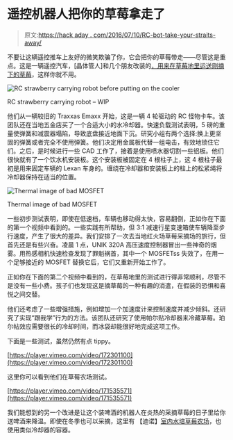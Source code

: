 # 遥控机器人把你的草莓拿走了

> 原文:[https://hack aday . com/2016/07/10/RC-bot-take-your-straits-away/](https://hackaday.com/2016/07/10/rc-bot-takes-your-strawberries-away/)

不要让这辆遥控推车上友好的微笑欺骗了你，它会把你的草莓带走——尽管这是重点。这是一辆遥控汽车，[晶体管人]和几个朋友改装的[，用来在草莓地里运送刚摘下的草莓](http://transistor-man.com/adventures_of_strawberrybot.html)，这样你就不用。

![RC strawberry carrying robot before putting on the cooler](../Images/b401fee9533db8b988bd96eeb0c749d6.png)

RC strawberry carrying robot – WIP

他们从一辆较旧的 Traxxas Emaxx 开始，这是一辆 4 轮驱动的 RC 怪物卡车。该团队还在当地五金店买了一个合适大小的水冷却器。快速负载测试表明，5 磅的重量使弹簧和减震器塌陷，导致底盘接近地面下沉。研究小组有两个选择:换上更坚固的弹簧或者完全不使用弹簧。他们决定用金属板代替一组电击，有效地锁住它们。之后，是时候进行一些 CAD 工作了，接着是使用喷水器切割一些铝板。他们很快就有了一个饮水机安装板。这个安装板被固定在 4 根柱子上，这 4 根柱子最初是用来固定车辆的 Lexan 车身的。缠绕在冷却器和安装板上的柱上的松紧绳将冷却器保持在适当的位置。

![Thermal image of bad MOSFET](../Images/1574c60f8e15c67509aaac58d401e298.png)

Thermal image of bad MOSFET

一些初步测试表明，即使在低速档，车辆也移动得太快，容易翻倒，正如你在下面的第一个视频中看到的。一些实践有所帮助，但 3:1 减速行星变速箱使车辆降至步行速度，产生了很大的差异。我们安排了一次去当地红火场草莓采摘场的旅行，但首先还是有些兴奋。凌晨 1 点，UNIK 320A 高压速度控制器冒出一些神奇的烟雾。用热感相机快速检查发现了罪魁祸首，其中一个 MOSFETss 失效了，在用一个足够接近的 MOSFET 替换它后，它们又重新开始工作了。

正如你在下面的第二个视频中看到的，在草莓地里的测试进行得非常顺利，尽管不是没有一些小费。孩子们也发现这是摘草莓的一种有趣的消遣，在假装的恐惧和喜悦之间交替。

他们还考虑了一些增强措施，例如增加一个加速度计来控制速度并减少倾斜。还研究了实现“跟我学”行为的方法。该团队还研究了使用帕尔贴冷却器来冷藏草莓。珀尔帖效应需要很长的冷却时间，而冰袋却能很好地完成这项工作。

下面是一些测试，虽然仍然有点 tippy。

[https://player.vimeo.com/video/172301100](https://player.vimeo.com/video/172301100)

这里你可以看到他们在草莓农场测试。

[https://player.vimeo.com/video/171535571](https://player.vimeo.com/video/171535571)

我们能想到的另一个改进是让这个装啤酒的机器人在炎热的采摘草莓的日子里给你送啤酒来降温。即使在冬季也可以采摘，这里有
【迪诺】[室内水培草莓农场](http://hackaday.com/2012/02/08/hydroponic-strawberries-sweeten-up-winter-dolldrums/)，也使用类似冷却器的容器。